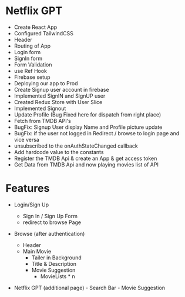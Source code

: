 # Netflix GPT

- Create React App
- Configured TailwindCSS
- Header
- Routing of App
- Login form
- SignIn form
- Form Validation 
- use Ref Hook
- Firebase setup
- Deploying our app to Prod
- Create Signup user account in firebase
- Implemented SignIN and SignUP user
- Created Redux Store with User Slice
- Implemented Signout 
- Update Profile (Bug Fixed here for dispatch from right place)
- Fetch from TMDB API's
- BugFix: Signup User display Name and Profile picture update
- BugFix: if the user not logged in Redirect / browse to login page and vice versa
- unsubscribed to the onAuthStateChanged callback
- Add hardcode value to the constants
- Register the TMDB Api & create an App & get access token
- Get Data from TMDB Api and now playing movies list of API

# Features
- Login/Sign Up
    - Sign In / Sign Up Form
    - redirect to browse Page

- Browse (after authentication)
     - Header
     - Main Movie
          - Tailer in Background
          - Title & Description
          - Movie Suggestion 
             - MovieLists * n

- Netflix GPT (additional page)
      - Search Bar
      - Movie Suggestion
